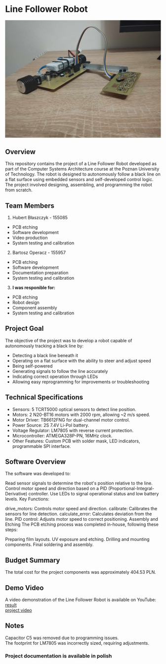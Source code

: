 # Line Follower Robot  

![appearance](appearance.jpg)  

## Overview  
This repository contains the project of a Line Follower Robot developed as part of the Computer Systems Architecture course at the Poznan University of Technology. The robot is designed to autonomously follow a black line on a flat surface using embedded sensors and self-developed control logic. The project involved designing, assembling, and programming the robot from scratch.

## Team Members  
1. Hubert Błaszczyk - 155085
- PCB etching
- Software development
- Video production
- System testing and calibration

2. Bartosz Operacz - 155957
- PCB etching
- Software development
- Documentation preparation
- System testing and calibration

3. **I was responible for:**
- PCB etching
- Robot design
- Component assembly
- System testing and calibration  

## Project Goal
The objective of the project was to develop a robot capable of autonomously tracking a black line by:

- Detecting a black line beneath it  
- Operating on a flat surface with the ability to steer and adjust speed  
- Being self-powered  
- Generating signals to follow the line accurately  
- Indicating correct operation through LEDs  
- Allowing easy reprogramming for improvements or troubleshooting  

## Technical Specifications
- Sensors: 5 TCRT5000 optical sensors to detect line position.
- Motors: 2 N20-BT16 motors with 2000 rpm, allowing ~2 m/s speed.
- Motor Driver: TB6612FNG for dual-channel motor control.
- Power Source: 2S 7.4V Li-Pol battery.
- Voltage Regulator: LM7805 with reverse current protection.
- Microcontroller: ATMEGA328P-PN, 16MHz clock.
- Other Features: Custom PCB with solder mask, LED indicators, programmable SPI interface.

## Software Overview
The software was developed to:  

Read sensor signals to determine the robot's position relative to the line.
Control motor speed and direction based on a PID (Proportional-Integral-Derivative) controller.
Use LEDs to signal operational status and low battery levels.
Key Functions:

drive_motors: Controls motor speed and direction.
calibrate: Calibrates the sensors for line detection.
calculate_error: Calculates deviation from the line.
PID control: Adjusts motor speed to correct positioning.
Assembly and Etching
The PCB etching process was completed in-house, following these steps:

Preparing film layouts.
UV exposure and etching.
Drilling and mounting components.
Final soldering and assembly.

## Budget Summary
The total cost for the project components was approximately 404.53 PLN.

## Demo Video
A video demonstration of the Line Follower Robot is available on YouTube:  
[result](https://youtu.be/YW8YQgWOzjk)  
[project video](https://www.youtube.com/watch?v=wPkWPQ8s4SI&ab_channel=NapewnonieHubert)  

## Notes
Capacitor C5 was removed due to programming issues.  
The footprint for LM7805 was incorrectly sized, requiring adjustments.

### Project documentation is available in polish